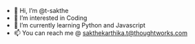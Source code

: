 - 👋 Hi, I’m @t-sakthe
- 👀 I’m interested in Coding
- 🌱 I’m currently learning Python and Javascript
- 📫 You can reach me @ sakthekarthika.t@thoughtworks.com

<!---
t-sakthe/t-sakthe is a ✨ special ✨ repository because its `README.md` (this file) appears on your GitHub profile.
You can click the Preview link to take a look at your changes.
--->
